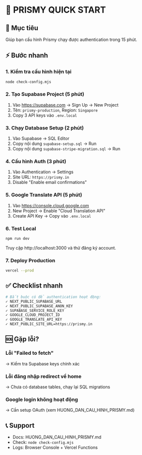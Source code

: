 # 🚀 PRISMY QUICK START

## 🎯 Mục tiêu

Giúp bạn cấu hình Prismy chạy được authentication trong 15 phút.

## ⚡ Bước nhanh

### 1. Kiểm tra cấu hình hiện tại

```bash
node check-config.mjs
```

### 2. Tạo Supabase Project (5 phút)

1. Vào https://supabase.com → Sign Up → New Project
2. Tên: `prismy-production`, Region: `Singapore`
3. Copy 3 API keys vào `.env.local`

### 3. Chạy Database Setup (2 phút)

1. Vào Supabase → SQL Editor
2. Copy nội dung `supabase-setup.sql` → Run
3. Copy nội dung `supabase-stripe-migration.sql` → Run

### 4. Cấu hình Auth (3 phút)

1. Vào Authentication → Settings
2. Site URL: `https://prismy.in`
3. Disable "Enable email confirmations"

### 5. Google Translate API (5 phút)

1. Vào https://console.cloud.google.com
2. New Project → Enable "Cloud Translation API"
3. Create API Key → Copy vào `.env.local`

### 6. Test Local

```bash
npm run dev
```

Truy cập http://localhost:3000 và thử đăng ký account.

### 7. Deploy Production

```bash
vercel --prod
```

## ✅ Checklist nhanh

```bash
# Bắt buộc có để authentication hoạt động:
✓ NEXT_PUBLIC_SUPABASE_URL
✓ NEXT_PUBLIC_SUPABASE_ANON_KEY
✓ SUPABASE_SERVICE_ROLE_KEY
✓ GOOGLE_CLOUD_PROJECT_ID
✓ GOOGLE_TRANSLATE_API_KEY
✓ NEXT_PUBLIC_SITE_URL=https://prismy.in
```

## 🆘 Gặp lỗi?

### Lỗi "Failed to fetch"

→ Kiểm tra Supabase keys chính xác

### Lỗi đăng nhập redirect về home

→ Chưa có database tables, chạy lại SQL migrations

### Google login không hoạt động

→ Cần setup OAuth (xem HUONG_DAN_CAU_HINH_PRISMY.md)

## 📞 Support

- Docs: HUONG_DAN_CAU_HINH_PRISMY.md
- Check: `node check-config.mjs`
- Logs: Browser Console + Vercel Functions
